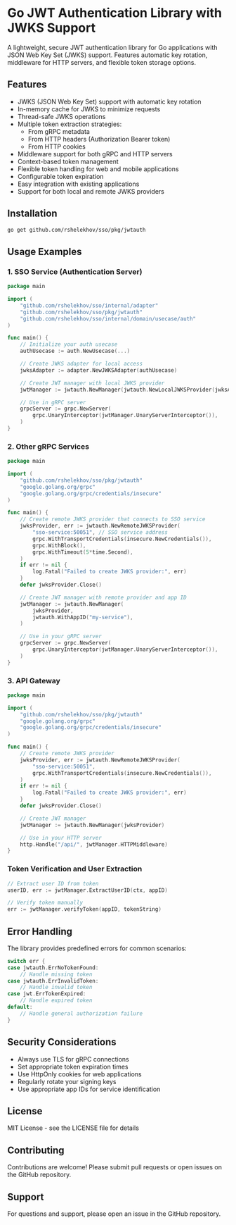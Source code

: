 # Go JWT Authentication Library with JWKS Support

A lightweight, secure JWT authentication library for Go applications with JSON Web Key Set (JWKS) support. Features automatic key rotation, middleware for HTTP servers, and flexible token storage options.

## Features

- JWKS (JSON Web Key Set) support with automatic key rotation
- In-memory cache for JWKS to minimize requests
- Thread-safe JWKS operations
- Multiple token extraction strategies:
  - From gRPC metadata
  - From HTTP headers (Authorization Bearer token)
  - From HTTP cookies
- Middleware support for both gRPC and HTTP servers
- Context-based token management
- Flexible token handling for web and mobile applications
- Configurable token expiration
- Easy integration with existing applications
- Support for both local and remote JWKS providers

## Installation

```bash
go get github.com/rshelekhov/sso/pkg/jwtauth
```

## Usage Examples

### 1. SSO Service (Authentication Server)

```go
package main

import (
    "github.com/rshelekhov/sso/internal/adapter"
    "github.com/rshelekhov/sso/pkg/jwtauth"
    "github.com/rshelekhov/sso/internal/domain/usecase/auth"
)

func main() {
    // Initialize your auth usecase
    authUsecase := auth.NewUsecase(...)

    // Create JWKS adapter for local access
    jwksAdapter := adapter.NewJWKSAdapter(authUsecase)

    // Create JWT manager with local JWKS provider
    jwtManager := jwtauth.NewManager(jwtauth.NewLocalJWKSProvider(jwksAdapter))

    // Use in gRPC server
    grpcServer := grpc.NewServer(
        grpc.UnaryInterceptor(jwtManager.UnaryServerInterceptor()),
    )
}
```

### 2. Other gRPC Services

```go
package main

import (
    "github.com/rshelekhov/sso/pkg/jwtauth"
    "google.golang.org/grpc"
    "google.golang.org/grpc/credentials/insecure"
)

func main() {
    // Create remote JWKS provider that connects to SSO service
    jwksProvider, err := jwtauth.NewRemoteJWKSProvider(
        "sso-service:50051", // SSO service address
        grpc.WithTransportCredentials(insecure.NewCredentials()),
        grpc.WithBlock(),
        grpc.WithTimeout(5*time.Second),
    )
    if err != nil {
        log.Fatal("Failed to create JWKS provider:", err)
    }
    defer jwksProvider.Close()

    // Create JWT manager with remote provider and app ID
    jwtManager := jwtauth.NewManager(
        jwksProvider,
        jwtauth.WithAppID("my-service"),
    )

    // Use in your gRPC server
    grpcServer := grpc.NewServer(
        grpc.UnaryInterceptor(jwtManager.UnaryServerInterceptor()),
    )
}
```

### 3. API Gateway

```go
package main

import (
    "github.com/rshelekhov/sso/pkg/jwtauth"
    "google.golang.org/grpc"
    "google.golang.org/grpc/credentials/insecure"
)

func main() {
    // Create remote JWKS provider
    jwksProvider, err := jwtauth.NewRemoteJWKSProvider(
        "sso-service:50051",
        grpc.WithTransportCredentials(insecure.NewCredentials()),
    )
    if err != nil {
        log.Fatal("Failed to create JWKS provider:", err)
    }
    defer jwksProvider.Close()

    // Create JWT manager
    jwtManager := jwtauth.NewManager(jwksProvider)

    // Use in your HTTP server
    http.Handle("/api/", jwtManager.HTTPMiddleware)
}
```

### Token Verification and User Extraction

```go
// Extract user ID from token
userID, err := jwtManager.ExtractUserID(ctx, appID)

// Verify token manually
err := jwtManager.verifyToken(appID, tokenString)
```

## Error Handling

The library provides predefined errors for common scenarios:

```go
switch err {
case jwtauth.ErrNoTokenFound:
    // Handle missing token
case jwtauth.ErrInvalidToken:
    // Handle invalid token
case jwt.ErrTokenExpired:
    // Handle expired token
default:
    // Handle general authorization failure
}
```

## Security Considerations

- Always use TLS for gRPC connections
- Set appropriate token expiration times
- Use HttpOnly cookies for web applications
- Regularly rotate your signing keys
- Use appropriate app IDs for service identification

## License

MIT License - see the LICENSE file for details

## Contributing

Contributions are welcome! Please submit pull requests or open issues on the GitHub repository.

## Support

For questions and support, please open an issue in the GitHub repository.
